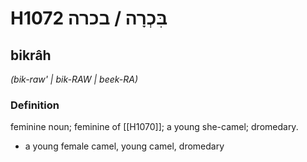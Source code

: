 # H1072 בִּכְרָה / בכרה

## bikrâh

_(bik-raw' | bik-RAW | beek-RA)_

### Definition

feminine noun; feminine of [[H1070]]; a young she-camel; dromedary.

- a young female camel, young camel, dromedary
